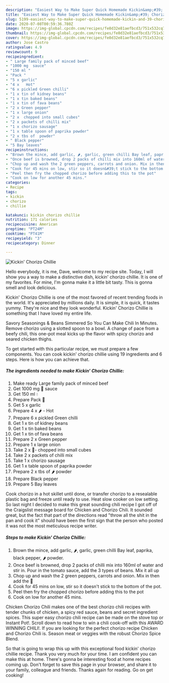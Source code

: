 ```yaml
---
description: "Easiest Way to Make Super Quick Homemade Kickin&amp;#39; Chorizo Chillie"
title: "Easiest Way to Make Super Quick Homemade Kickin&amp;#39; Chorizo Chillie"
slug: 5199-easiest-way-to-make-super-quick-homemade-kickin-and-39-chorizo-chillie
date: 2020-07-08T00:59:36.780Z
image: https://img-global.cpcdn.com/recipes/fe0d32e81aefbcd3/751x532cq70/kickin-chorizo-chillie-recipe-main-photo.jpg
thumbnail: https://img-global.cpcdn.com/recipes/fe0d32e81aefbcd3/751x532cq70/kickin-chorizo-chillie-recipe-main-photo.jpg
cover: https://img-global.cpcdn.com/recipes/fe0d32e81aefbcd3/751x532cq70/kickin-chorizo-chillie-recipe-main-photo.jpg
author: Jose Castro
ratingvalue: 4.9
reviewcount: 9
recipeingredient:
- " Large family pack of minced beef"
- "1000 mg  sauce"
- "150 ml "
- "Pack "
- "5 x garlic"
- "4 x   Hot"
- "6 x pickled Green chilli"
- "1 x tin of kidney beans"
- "1 x tin baked beans"
- "1 x tin of fava beans"
- "2 x Green pepper"
- "1 x large onion"
- "2 x  chopped into small cubes"
- "2 x packets of chilli mix"
- "1 x chorizo sausage"
- "1 x table spoon of paprika powder"
- "2 x tbs of  powder"
- " Black pepper"
- "5 Bay leaves"
recipeinstructions:
- "Brown the mince, add garlic, 🌶, garlic, green chilli Bay leaf, paprika, black pepper, 🌶 powder."
- "Once beef is browned, drop 2 packs of chilli mix into 160ml of water and stir in. Pour in the tomato sauce, add the 3 types of beans. Mix it all up"
- "Chop up and wash the 2 green peppers, carrots and onion. Mix in then add the 🍄"
- "Cook for 45 mins on low, stir so it doesn&#39;t stick to the bottom of the pot."
- "Peel then fry the chopped chorizo before adding this to the pot"
- "Cook on low for another 45 mins."
categories:
- Recipe
tags:
- kickin
- chorizo
- chillie

katakunci: kickin chorizo chillie 
nutrition: 171 calories
recipecuisine: American
preptime: "PT24M"
cooktime: "PT41M"
recipeyield: "3"
recipecategory: Dinner

---
```



![Kickin&#39; Chorizo Chillie](https://img-global.cpcdn.com/recipes/fe0d32e81aefbcd3/751x532cq70/kickin-chorizo-chillie-recipe-main-photo.jpg)

Hello everybody, it is me, Dave, welcome to my recipe site. Today, I will show you a way to make a distinctive dish, kickin&#39; chorizo chillie. It is one of my favorites. For mine, I'm gonna make it a little bit tasty. This is gonna smell and look delicious.

Kickin&#39; Chorizo Chillie is one of the most favored of recent trending foods in the world. It's appreciated by millions daily. It is simple, it is quick, it tastes yummy. They're nice and they look wonderful. Kickin&#39; Chorizo Chillie is something that I have loved my entire life.

Savory Seasonings &amp; Beans Simmered So You Can Make Chili In Minutes. Remove chorizo using a slotted spoon to a bowl. A change of pace from a beefy chili, this one-pot meal kicks up the flavor with spicy chorizo and seared chicken thighs.


To get started with this particular recipe, we must prepare a few components. You can cook kickin&#39; chorizo chillie using 19 ingredients and 6 steps. Here is how you can achieve that.

<!--inarticleads1-->

##### The ingredients needed to make Kickin&#39; Chorizo Chillie:

1. Make ready  Large family pack of minced beef
1. Get 1000 mg 🍅 sauce
1. Get 150 ml 💧
1. Prepare Pack 🍄
1. Get 5 x garlic
1. Prepare 4 x 🌶 - Hot
1. Prepare 6 x pickled Green chilli
1. Get 1 x tin of kidney beans
1. Get 1 x tin baked beans
1. Get 1 x tin of fava beans
1. Prepare 2 x Green pepper
1. Prepare 1 x large onion
1. Take 2 x 🥕- chopped into small cubes
1. Take 2 x packets of chilli mix
1. Take 1 x chorizo sausage
1. Get 1 x table spoon of paprika powder
1. Prepare 2 x tbs of 🌶 powder
1. Prepare  Black pepper
1. Prepare 5 Bay leaves


Cook chorizo in a hot skillet until done, or transfer chorizo to a resealable plastic bag and freeze until ready to use. Heat slow cooker on low setting. So last night I decided to make this great sounding chili recipe I got off of the Craigslist message board for Chicken and Chorizo Chili. It sounded great, but the fact that part of the directions read &#34;throw all the shit in the pan and cook it&#34; should have been the first sign that the person who posted it was not the most meticulous recipe writer. 

<!--inarticleads2-->

##### Steps to make Kickin&#39; Chorizo Chillie:

1. Brown the mince, add garlic, 🌶, garlic, green chilli Bay leaf, paprika, black pepper, 🌶 powder.
1. Once beef is browned, drop 2 packs of chilli mix into 160ml of water and stir in. Pour in the tomato sauce, add the 3 types of beans. Mix it all up
1. Chop up and wash the 2 green peppers, carrots and onion. Mix in then add the 🍄
1. Cook for 45 mins on low, stir so it doesn&#39;t stick to the bottom of the pot.
1. Peel then fry the chopped chorizo before adding this to the pot
1. Cook on low for another 45 mins.


Chicken Chorizo Chili makes one of the best chorizo chili recipes with tender chunks of chicken, a spicy red sauce, beans and secret ingredient spices. This super easy chorizo chili recipe can be made on the stove top or Instant Pot!. Scroll down to read how to win a chili cook-off with this AWARD WINNING CHILI!. If you are looking for the perfect chorizo recipe Chicken and Chorizo Chili is. Season meat or veggies with the robust Chorizo Spice Blend. 

So that is going to wrap this up with this exceptional food kickin&#39; chorizo chillie recipe. Thank you very much for your time. I am confident you can make this at home. There's gonna be interesting food at home recipes coming up. Don't forget to save this page in your browser, and share it to your family, colleague and friends. Thanks again for reading. Go on get cooking!
